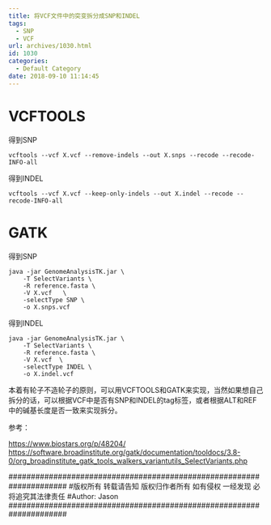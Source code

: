 ```yaml
---
title: 将VCF文件中的突变拆分成SNP和INDEL
tags:
  - SNP
  - VCF
url: archives/1030.html
id: 1030
categories:
  - Default Category
date: 2018-09-10 11:14:45
---
```


# VCFTOOLS

得到SNP

```
vcftools --vcf X.vcf --remove-indels --out X.snps --recode --recode-INFO-all
```

得到INDEL

```
vcftools --vcf X.vcf --keep-only-indels --out X.indel --recode --recode-INFO-all
```



# GATK

得到SNP

```
java -jar GenomeAnalysisTK.jar \
    -T SelectVariants \
    -R reference.fasta \
    -V X.vcf   \
    -selectType SNP \
    -o X.snps.vcf
```




得到INDEL

```
java -jar GenomeAnalysisTK.jar \
    -T SelectVariants \
    -R reference.fasta \
    -V X.vcf  \
    -selectType INDEL \
    -o X.indel.vcf
```




本着有轮子不造轮子的原则，可以用VCFTOOLS和GATK来实现，当然如果想自己拆分的话，可以根据VCF中是否有SNP和INDEL的tag标签，或者根据ALT和REF中的碱基长度是否一致来实现拆分。

参考：

https://www.biostars.org/p/48204/
https://software.broadinstitute.org/gatk/documentation/tooldocs/3.8-0/org_broadinstitute_gatk_tools_walkers_variantutils_SelectVariants.php

\#####################################################################
\#版权所有 转载请告知 版权归作者所有 如有侵权 一经发现 必将追究其法律责任
\#Author: Jason
\#####################################################################